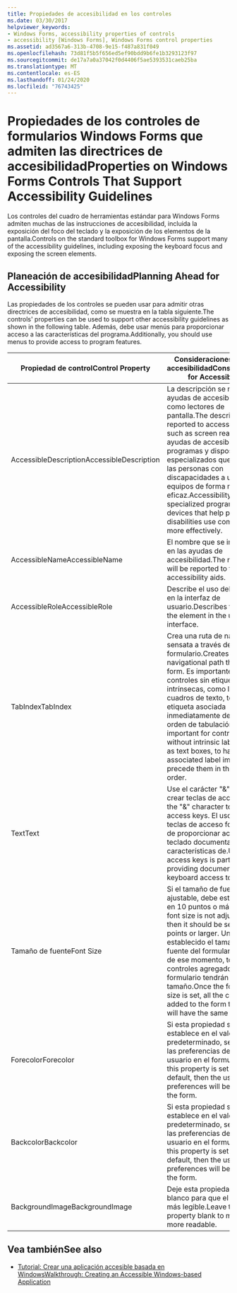 ```yaml
---
title: Propiedades de accesibilidad en los controles
ms.date: 03/30/2017
helpviewer_keywords:
- Windows Forms, accessibility properties of controls
- accessibility [Windows Forms], Windows Forms control properties
ms.assetid: ad3567a6-313b-4708-9e15-f487a831f049
ms.openlocfilehash: 73d81f5b5f656ed5ef90bdd9b6fe1b3293123f97
ms.sourcegitcommit: de17a7a0a37042f0d4406f5ae5393531caeb25ba
ms.translationtype: MT
ms.contentlocale: es-ES
ms.lasthandoff: 01/24/2020
ms.locfileid: "76743425"
---
```

# <a name="properties-on-windows-forms-controls-that-support-accessibility-guidelines"></a><span data-ttu-id="bd1b1-102">Propiedades de los controles de formularios Windows Forms que admiten las directrices de accesibilidad</span><span class="sxs-lookup"><span data-stu-id="bd1b1-102">Properties on Windows Forms Controls That Support Accessibility Guidelines</span></span>
<span data-ttu-id="bd1b1-103">Los controles del cuadro de herramientas estándar para Windows Forms admiten muchas de las instrucciones de accesibilidad, incluida la exposición del foco del teclado y la exposición de los elementos de la pantalla.</span><span class="sxs-lookup"><span data-stu-id="bd1b1-103">Controls on the standard toolbox for Windows Forms support many of the accessibility guidelines, including exposing the keyboard focus and exposing the screen elements.</span></span>  
  
## <a name="planning-ahead-for-accessibility"></a><span data-ttu-id="bd1b1-104">Planeación de accesibilidad</span><span class="sxs-lookup"><span data-stu-id="bd1b1-104">Planning Ahead for Accessibility</span></span>  
 <span data-ttu-id="bd1b1-105">Las propiedades de los controles se pueden usar para admitir otras directrices de accesibilidad, como se muestra en la tabla siguiente.</span><span class="sxs-lookup"><span data-stu-id="bd1b1-105">The controls' properties can be used to support other accessibility guidelines as shown in the following table.</span></span> <span data-ttu-id="bd1b1-106">Además, debe usar menús para proporcionar acceso a las características del programa.</span><span class="sxs-lookup"><span data-stu-id="bd1b1-106">Additionally, you should use menus to provide access to program features.</span></span>  
  
|<span data-ttu-id="bd1b1-107">Propiedad de control</span><span class="sxs-lookup"><span data-stu-id="bd1b1-107">Control Property</span></span>|<span data-ttu-id="bd1b1-108">Consideraciones para la accesibilidad</span><span class="sxs-lookup"><span data-stu-id="bd1b1-108">Considerations for Accessibility</span></span>|  
|----------------------|--------------------------------------|  
|<span data-ttu-id="bd1b1-109">AccessibleDescription</span><span class="sxs-lookup"><span data-stu-id="bd1b1-109">AccessibleDescription</span></span>|<span data-ttu-id="bd1b1-110">La descripción se muestra en ayudas de accesibilidad, como lectores de pantalla.</span><span class="sxs-lookup"><span data-stu-id="bd1b1-110">The description is reported to accessibility aids such as screen readers.</span></span> <span data-ttu-id="bd1b1-111">Las ayudas de accesibilidad son programas y dispositivos especializados que ayudan a las personas con discapacidades a usar los equipos de forma más eficaz.</span><span class="sxs-lookup"><span data-stu-id="bd1b1-111">Accessibility aids are specialized programs and devices that help people with disabilities use computers more effectively.</span></span>|  
|<span data-ttu-id="bd1b1-112">AccessibleName</span><span class="sxs-lookup"><span data-stu-id="bd1b1-112">AccessibleName</span></span>|<span data-ttu-id="bd1b1-113">El nombre que se inscribirá en las ayudas de accesibilidad.</span><span class="sxs-lookup"><span data-stu-id="bd1b1-113">The name that will be reported to the accessibility aids.</span></span>|  
|<span data-ttu-id="bd1b1-114">AccessibleRole</span><span class="sxs-lookup"><span data-stu-id="bd1b1-114">AccessibleRole</span></span>|<span data-ttu-id="bd1b1-115">Describe el uso del elemento en la interfaz de usuario.</span><span class="sxs-lookup"><span data-stu-id="bd1b1-115">Describes the use of the element in the user interface.</span></span>|  
|<span data-ttu-id="bd1b1-116">TabIndex</span><span class="sxs-lookup"><span data-stu-id="bd1b1-116">TabIndex</span></span>|<span data-ttu-id="bd1b1-117">Crea una ruta de navegación sensata a través del formulario.</span><span class="sxs-lookup"><span data-stu-id="bd1b1-117">Creates a sensible navigational path through the form.</span></span> <span data-ttu-id="bd1b1-118">Es importante que los controles sin etiquetas intrínsecas, como los cuadros de texto, tengan su etiqueta asociada inmediatamente delante en el orden de tabulación.</span><span class="sxs-lookup"><span data-stu-id="bd1b1-118">It is important for controls without intrinsic labels, such as text boxes, to have their associated label immediately precede them in the tab order.</span></span>|  
|<span data-ttu-id="bd1b1-119">Text</span><span class="sxs-lookup"><span data-stu-id="bd1b1-119">Text</span></span>|<span data-ttu-id="bd1b1-120">Use el carácter "&" para crear teclas de acceso.</span><span class="sxs-lookup"><span data-stu-id="bd1b1-120">Use the "&" character to create access keys.</span></span> <span data-ttu-id="bd1b1-121">El uso de las teclas de acceso forma parte de proporcionar acceso de teclado documentado a las características de.</span><span class="sxs-lookup"><span data-stu-id="bd1b1-121">Using access keys is part of providing documented keyboard access to features.</span></span>|  
|<span data-ttu-id="bd1b1-122">Tamaño de fuente</span><span class="sxs-lookup"><span data-stu-id="bd1b1-122">Font Size</span></span>|<span data-ttu-id="bd1b1-123">Si el tamaño de fuente no es ajustable, debe establecerse en 10 puntos o más.</span><span class="sxs-lookup"><span data-stu-id="bd1b1-123">If the font size is not adjustable, then it should be set to 10 points or larger.</span></span> <span data-ttu-id="bd1b1-124">Una vez establecido el tamaño de fuente del formulario, a partir de ese momento, todos los controles agregados al formulario tendrán el mismo tamaño.</span><span class="sxs-lookup"><span data-stu-id="bd1b1-124">Once the form's font size is set, all the controls added to the form thereafter will have the same size.</span></span>|  
|<span data-ttu-id="bd1b1-125">Forecolor</span><span class="sxs-lookup"><span data-stu-id="bd1b1-125">Forecolor</span></span>|<span data-ttu-id="bd1b1-126">Si esta propiedad se establece en el valor predeterminado, se usarán las preferencias de color del usuario en el formulario.</span><span class="sxs-lookup"><span data-stu-id="bd1b1-126">If this property is set to the default, then the user's color preferences will be used on the form.</span></span>|  
|<span data-ttu-id="bd1b1-127">Backcolor</span><span class="sxs-lookup"><span data-stu-id="bd1b1-127">Backcolor</span></span>|<span data-ttu-id="bd1b1-128">Si esta propiedad se establece en el valor predeterminado, se usarán las preferencias de color del usuario en el formulario.</span><span class="sxs-lookup"><span data-stu-id="bd1b1-128">If this property is set to the default, then the user's color preferences will be used on the form.</span></span>|  
|<span data-ttu-id="bd1b1-129">BackgroundImage</span><span class="sxs-lookup"><span data-stu-id="bd1b1-129">BackgroundImage</span></span>|<span data-ttu-id="bd1b1-130">Deje esta propiedad en blanco para que el texto sea más legible.</span><span class="sxs-lookup"><span data-stu-id="bd1b1-130">Leave this property blank to make text more readable.</span></span>|  
  
## <a name="see-also"></a><span data-ttu-id="bd1b1-131">Vea también</span><span class="sxs-lookup"><span data-stu-id="bd1b1-131">See also</span></span>

- [<span data-ttu-id="bd1b1-132">Tutorial: Crear una aplicación accesible basada en Windows</span><span class="sxs-lookup"><span data-stu-id="bd1b1-132">Walkthrough: Creating an Accessible Windows-based Application</span></span>](walkthrough-creating-an-accessible-windows-based-application.md)

